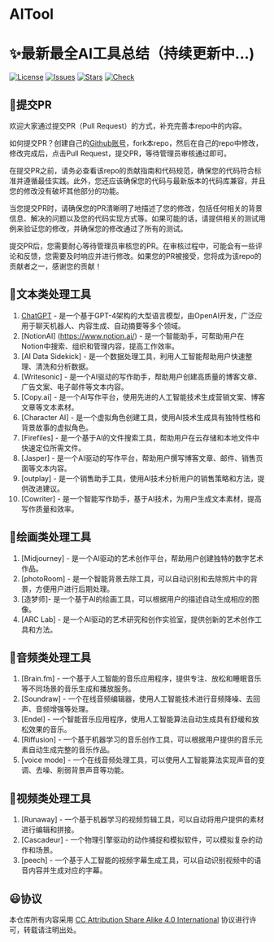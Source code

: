 # AITool
# ✨最新最全AI工具总结（持续更新中...)

[![License](https://img.shields.io/github/license/The-Run-Philosophy-Organization/run?style=flat-square)](https://creativecommons.org/licenses/by-sa/4.0/)
[![Issues](https://img.shields.io/github/issues/Mapshiny/AITool?style=flat-square)](https://github.com/Mapshiny/CampusRecruit/issues)
[![Stars](https://img.shields.io/github/stars/Mapshiny/AITool?style=flat-square)](https://star-history.com/#Mapshiny/CampusRecruit&Date)
[![Check](https://github.com/The-Run-Philosophy-Organization/run/actions/workflows/Check.yml/badge.svg?branch=main)](https://github.com/The-Run-Philosophy-Organization/run/actions/workflows/Check.yml)



## 🍂提交PR

欢迎大家通过提交PR（Pull Request）的方式，补充完善本repo中的内容。

如何提交PR？创建自己的[Github账号](https://github.com/)，fork本repo，然后在自己的repo中修改，修改完成后，点击Pull Request，提交PR，等待管理员审核通过即可。

在提交PR之前，请务必查看该repo的贡献指南和代码规范，确保您的代码符合标准并遵循最佳实践。此外，您还应该确保您的代码与最新版本的代码库兼容，并且您的修改没有破坏其他部分的功能。

当您提交PR时，请确保您的PR清晰明了地描述了您的修改，包括任何相关的背景信息、解决的问题以及您的代码实现方式等。如果可能的话，请提供相关的测试用例来验证您的修改，并确保您的修改通过了所有的测试。

提交PR后，您需要耐心等待管理员审核您的PR。在审核过程中，可能会有一些评论和反馈，您需要及时响应并进行修改。如果您的PR被接受，您将成为该repo的贡献者之一，感谢您的贡献！



## 🎉文本类处理工具

1. [ChatGPT](https://www.openai.com/chatgpt) - 是一个基于GPT-4架构的大型语言模型，由OpenAI开发，广泛应用于聊天机器人、内容生成、自动摘要等多个领域。
2. [NotionAI] (https://www.notion.ai/) - 是一个智能助手，可帮助用户在Notion中搜索、组织和管理内容，提高工作效率。
3. [AI Data Sidekick] - 是一个数据处理工具，利用人工智能帮助用户快速整理、清洗和分析数据。
4. [Writesonic] - 是一个AI驱动的写作助手，帮助用户创建高质量的博客文章、广告文案、电子邮件等文本内容。
5. [Copy.ai] - 是一个AI写作平台，使用先进的人工智能技术生成营销文案、博客文章等文本素材。
6. [Character AI]  - 是一个虚拟角色创建工具，使用AI技术生成具有独特性格和背景故事的虚拟角色。
7. [Firefiles]  - 是一个基于AI的文件搜索工具，帮助用户在云存储和本地文件中快速定位所需文件。
8. [Jasper]  - 是一个AI驱动的写作平台，帮助用户撰写博客文章、邮件、销售页面等文本内容。
9.  [outplay] - 是一个销售助手工具，使用AI技术分析用户的销售策略和方法，提供改进建议。
10. [Cowriter] - 是一个智能写作助手，基于AI技术，为用户生成文本素材，提高写作质量和效率。



## 🎉绘画类处理工具

1. [Midjourney] - 是一个AI驱动的艺术创作平台，帮助用户创建独特的数字艺术作品。
2. [photoRoom] - 是一个智能背景去除工具，可以自动识别和去除照片中的背景，方便用户进行后期处理。
3. [造梦师]- 是一个基于AI的绘画工具，可以根据用户的描述自动生成相应的图像。
4. [ARC Lab]  - 是一个AI驱动的艺术研究和创作实验室，提供创新的艺术创作工具和方法。



## 🎉音频类处理工具

1. [Brain.fm]  - 一个基于人工智能的音乐应用程序，提供专注、放松和睡眠音乐等不同场景的音乐生成和播放服务。
2. [Soundraw]  - 一个在线音频编辑器，使用人工智能技术进行音频降噪、去回声、音频增强等处理。
3. [Endel]  - 一个智能音乐应用程序，使用人工智能算法自动生成具有舒缓和放松效果的音乐。
4. [Riffusion]  - 一个基于机器学习的音乐创作工具，可以根据用户提供的音乐元素自动生成完整的音乐作品。
5. [voice mode] - 一个在线音频处理工具，可以使用人工智能算法实现声音的变调、去噪、削弱背景声音等功能。


## 🎉视频类处理工具

1. [Runaway]  - 一个基于机器学习的视频剪辑工具，可以自动将用户提供的素材进行编辑和拼接。
2. [Cascadeur] - 一个物理引擎驱动的动作捕捉和模拟软件，可以模拟复杂的动作和场景。
3. [peech]  - 一个基于人工智能的视频字幕生成工具，可以自动识别视频中的语音内容并生成对应的字幕。


## 😃协议

本仓库所有内容采用 [CC Attribution Share Alike 4.0 International](https://creativecommons.org/licenses/by-sa/4.0/) 协议进行许可，转载请注明出处。

